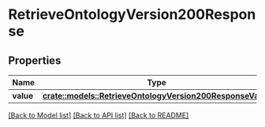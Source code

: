 # RetrieveOntologyVersion200Response

## Properties

Name | Type | Description | Notes
------------ | ------------- | ------------- | -------------
**value** | [**crate::models::RetrieveOntologyVersion200ResponseValue**](RetrieveOntologyVersion_200_response_value.md) |  | 

[[Back to Model list]](../README.md#documentation-for-models) [[Back to API list]](../README.md#documentation-for-api-endpoints) [[Back to README]](../README.md)


